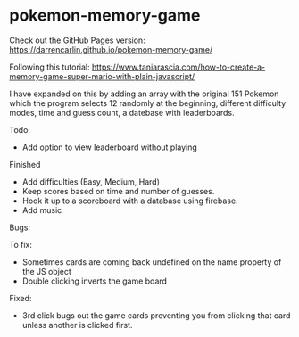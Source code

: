 # pokemon-memory-game

Check out the GitHub Pages version: https://darrencarlin.github.io/pokemon-memory-game/

Following this tutorial: https://www.taniarascia.com/how-to-create-a-memory-game-super-mario-with-plain-javascript/

I have expanded on this by adding an array with the original 151 Pokemon which the program selects 12 randomly at the beginning, different difficulty modes, time and guess count, a datebase with leaderboards.


Todo:

  * Add option to view leaderboard without playing
  
  
  Finished 
  
  * Add difficulties (Easy, Medium, Hard)
  * Keep scores based on time and number of guesses.
  * Hook it up to a scoreboard with a database using firebase.
  * Add music
  
Bugs: 

To fix:

  * Sometimes cards are coming back undefined on the name property of the JS object
  * Double clicking inverts the game board

Fixed:

  * 3rd click bugs out the game cards preventing you from clicking that card unless another is clicked first.
 
